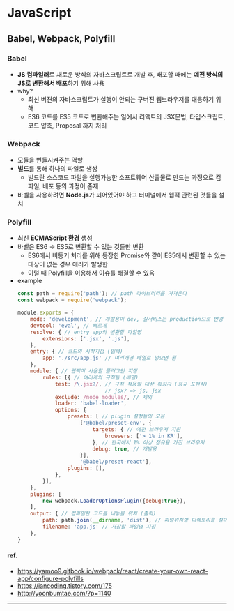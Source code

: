 # JavaScript

## Babel, Webpack, Polyfill
### Babel
- **JS 컴파일러**로 새로운 방식의 자바스크립트로 개발 후, 배포할 때에는 **예전 방식의 JS로 변환해서 배포**하기 위해 사용
- why?
  - 최신 버젼의 자바스크립트가 실행이 안되는 구버젼 웹브라우저를 대응하기 위해 
  - ES6 코드를 ES5 코드로 변환해주는 일에서 리액트의 JSX문법, 타입스크립트, 코드 압축, Proposal 까지 처리

### Webpack
- 모듈을 번들시켜주는 역할
- **빌드**를 통해 하나의 파일로 생성 
  - 빌드란 소스코드 파일을 실행가능한 소프트웨어 산출물로 만드는 과정으로 컴파일, 배포 등의 과정이 존재
- 바벨을 사용하려면 **Node.js**가 되어있어야 하고 터미널에서 웹팩 관련된 것들을 설치

### Polyfill
- 최신 **ECMAScript 환경** 생성
- 바벨은 ES6 => ES5로 변환할 수 있는 것들만 변환
  - ES6에서 비동기 처리를 위해 등장한 Promise와 같이 ES5에서 변환할 수 있는 대상이 없는 경우 에러가 발생한
  - 이럴 때 Polyfill을 이용해서 이슈를 해결할 수 있음
- example
    ```javascript
    const path = require('path'); // path 라이브러리를 가져온다
    const webpack = require('webpack');
    
    module.exports = {
        mode: 'development', // 개발용이 dev, 실서비스는 production으로 변경
        devtool: 'eval', // 빠르게
        resolve: { // entry app의 변환할 파일명
            extensions: ['.jsx', '.js'],
        },
        entry: { // 코드의 시작지점 (입력)
            app: './src/app.js' // 여러개면 배열로 넣으면 됨
        },
        module: { // 웹팩이 사용할 플러그인 지정
            rules: [{ // 여러개의 규칙들 (배열)
                test: /\.jsx?/, // 규칙 적용할 대상 확장자 (정규 표현식)
                                // jsx? => js, jsx
                exclude: /node_modules/, // 제외
                loader: 'babel-loader',
                options: {
                    presets: [ // plugin 설정들의 모음
                        ['@babel/preset-env', {
                            targets: { // 예전 브라우저 지원
                                browsers: ['> 1% in KR'], 
                            }, // 한국에서 1% 이상 점유율 가진 브라우저
                            debug: true, // 개발용
                        }], 
                        '@babel/preset-react'],
                    plugins: [],
                },
            }],
        },
        plugins: [
            new webpack.LoaderOptionsPlugin({debug:true}),
        ],
        output: { // 컴파일한 코드를 내놓을 위치 (출력)
            path: path.join(__dirname, 'dist'), // 파일위치할 디렉토리를 절대 경로로 지정
            filename: 'app.js' // 저장할 파일명 지정
        },
    }
    ```

#### ref. 
- https://yamoo9.gitbook.io/webpack/react/create-your-own-react-app/configure-polyfills
- https://iancoding.tistory.com/175
- http://yoonbumtae.com/?p=1140
---